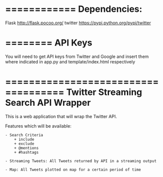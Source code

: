 ============
Dependencies: 
============
Flask http://flask.pocoo.org/
twitter https://pypi.python.org/pypi/twitter

========
API Keys
========

You will need to get API keys from Twitter and Google and insert them where
indicated in app.py and template/index.html respectively

====================================
Twitter Streaming Search API Wrapper
====================================

This is a web application that will wrap the Twitter API.

Features which will be available:

	- Search Criteria
		+ include
		+ exclude
		+ @mentions
		+ #hashtags

	- Streaming Tweets: All Tweets returned by API in a streaming output

	- Map: All Tweets plotted on map for a certain period of time


